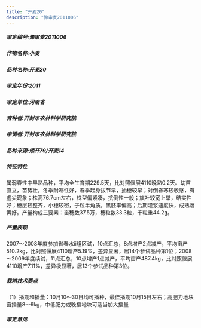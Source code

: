 ```yaml
---
title: "开麦20"
description: "豫审麦2011006"
---
```

##### 审定编号:豫审麦2011006

##### 作物名称:小麦

##### 品种名称:开麦20

##### 审定年份:2011

##### 审定单位:河南省

##### 育种者:开封市农林科学研究院

##### 申请者:开封市农林科学研究院

##### 品种来源:矮开79/开麦14

##### 特征特性
属弱春性中早熟品种，平均全生育期229.5天，比对照偃展4110晚熟0.2天。幼苗直立，苗势壮，冬季耐寒性好，春季起身拔节早，抽穗较早；对倒春寒较敏感，有虚尖现象；株高76.7cm左右，株型偏紧凑，抗倒性一般；旗叶较宽上举，结实性好；穗层较整齐，小穗较密，子粒半角质，黑胚率偏高；后期灌浆速度快，成熟落黄好。产量构成三要素：亩穗数37.5万，穗粒数33.3粒，千粒重44.2g。

##### 产量表现
2007～2008年度参加省春水ⅱ组区试，10点汇总，8点增产2点减产，平均亩产510.2kg，比对照偃展4110增产5.19%，差异显著，居14个参试品种第1位；2008～2009年度续试，11点汇总，10点增产1点减产，平均亩产487.4kg，比对照偃展4110增产7.11%，差异极显著，居13个参试品种第3位。

##### 栽培技术要点
（1）播期和播量：10月10～30日均可播种，最佳播期10月15日左右；高肥力地块亩播量8～9kg，中低肥力或晚播地块可适当加大播量

##### 审定意见

